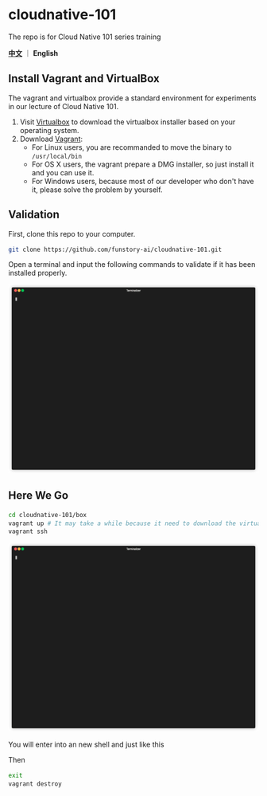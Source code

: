 # cloudnative-101
The repo is for Cloud Native 101 series training

[**中文**](./README_ZH.md) ｜ **English**

## Install Vagrant and VirtualBox

The vagrant and virtualbox provide a standard environment for experiments in our lecture of Cloud Native 101.

1. Visit [Virtualbox](https://www.virtualbox.org/wiki/Downloads) to download the virtualbox installer based on your operating system.
2. Download [Vagrant](https://www.vagrantup.com/downloads):
	- For Linux users, you are recommanded to move the binary to `/usr/local/bin`
	- For OS X users, the vagrant prepare a DMG installer, so just install it and you can use it.
	- For Windows users, because most of our developer who don't have it, please solve the problem by yourself.

## Validation

First, clone this repo to your computer.
```bash
git clone https://github.com/funstory-ai/cloudnative-101.git
```

Open a terminal and input the following commands to validate if it has been installed properly.

![gif1](https://raw.githubusercontent.com/funstory-ai/cloudnative-101/master/static/render1.gif)

## Here We Go

```bash
cd cloudnative-101/box 
vagrant up # It may take a while because it need to download the virtual machine image from AliyunOSS
vagrant ssh
```

![gif2](https://raw.githubusercontent.com/funstory-ai/cloudnative-101/master/static/render2.gif)

You will enter into an new shell and just like this

Then

```bash
exit
vagrant destroy
```
